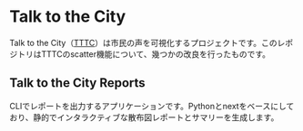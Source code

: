# Talk to the City

Talk to the City（[TTTC](https://github.com/AIObjectives/talk-to-the-city-reports)）は市民の声を可視化するプロジェクトです。このレポジトリはTTTCのscatter機能について、幾つかの改良を行ったものです。


## Talk to the City Reports

CLIでレポートを出力するアプリケーションです。Pythonとnextをベースにしており、静的でインタラクティブな散布図レポートとサマリーを生成します。
